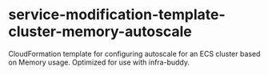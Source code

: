 # service-modification-template-cluster-memory-autoscale
CloudFormation template for configuring autoscale for an ECS cluster based on Memory usage. Optimized for use with infra-buddy.
